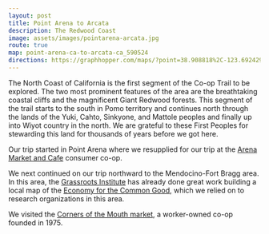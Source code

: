 ```yaml
---
layout: post
title: Point Arena to Arcata
description: The Redwood Coast
image: assets/images/pointarena-arcata.jpg
route: true
map: point-arena-ca-to-arcata-ca_590524
directions: https://graphhopper.com/maps/?point=38.908818%2C-123.692429&point=39.435795%2C-123.817763&point=40.044766%2C-123.783817&point=40.115627%2C-123.80918&point=40.204706%2C-123.784332&point=40.249136%2C-123.823471&point=40.30388%2C-123.903122&point=40.338432%2C-123.936853&point=40.387416%2C-123.927412&point=40.413104%2C-123.960028&point=40.444661%2C-124.018135&point=40.647369%2C-124.188423&point=40.694436%2C-124.197693&point=40.786715%2C-124.11375&point=40.81998%2C-124.078946&point=40.853683%2C-124.070148&point=40.864848%2C-124.075556&point=40.868418%2C-124.088023&locale=en-us&vehicle=bike&weighting=fastest&elevation=true&turn_costs=false&use_miles=true&layer=Omniscale
---
```


The North Coast of California is the first segment of the Co-op Trail to be explored.  The two most prominent features of the area are the breathtaking coastal cliffs and the magnificent Giant Redwood forests.  This segment of the trail starts to the south in Pomo territory and continues north through the lands of the Yuki, Cahto, Sinkyone, and Mattole peoples and finally up into Wiyot country in the north.  We are grateful to these First Peoples for stewarding this land for thousands of years before we got here.


Our trip started in Point Arena where we resupplied for our trip at the <a href="/2021/04/20/arena-market.html">Arena Market and Cafe</a> consumer co-op.


We next continued on our trip northward to the Mendocino-Fort Bragg area.  In this area, the <a href="http://www.grassroots-institute.org/">Grassroots Institute</a> has already done great work building a local map of the <a href="https://www.google.com/maps/d/viewer?mid=1X_uBTr3c4jD_KQhAQmdWmlVDIT5FlqkU&ll=39.400166199864366%2C-123.52544655000001&z=9">Economy for the Common Good</a>, which we relied on to research organizations in this area.

We visited the <a href="/2021/04/21/corners-of-the-mouth.html">Corners of the Mouth market</a>, a worker-owned co-op founded in 1975.
